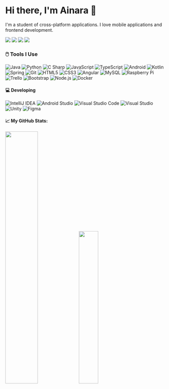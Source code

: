 # Hi there, I'm <a src="https://github.com/ainaraRT">Ainara</a> 👋

I'm a student of cross-platform applications. I love mobile applications and frontend development.

<a href="ainaretework@gmail.com" target="blank"><img src="https://img.shields.io/static/v1?style=for-the-badge&message=GMAIL&color=DD0031&logo=Gmail&logoColor=FFFFFF&label="></img></a>
<a href="https://www.linkedin.com/in/ainara-ramos-816658227/"><img src="https://img.shields.io/static/v1?style=for-the-badge&message=Linkedin&color=007396&logo=Linkedin&logoColor=FFFFFF&label"></img></a>
<a href="https://www.instagram.com/ainarete/?hl=es"><img src="https://img.shields.io/static/v1?style=for-the-badge&message=Instagram&color=cc0066&logo=INstagram&logoColor=FFFFFF&label"></img></a>
<a href="https://twitter.com/ainaretee" target="blank"><img src="https://img.shields.io/static/v1?style=for-the-badge&message=Twitter&color=2496ED&logo=Twitter&logoColor=FFFFFF&label"></img></a>

### 🖱️ Tools I Use

![Java](https://img.shields.io/static/v1?style=for-the-badge&message=Java&color=007396&logo=Java&logoColor=FFFFFF&label=)
![Python](https://img.shields.io/static/v1?style=for-the-badge&message=Python&color=3776AB&logo=Python&logoColor=FFFFFF&label=)
![C Sharp](https://img.shields.io/static/v1?style=for-the-badge&message=C+Sharp&color=239120&logo=C+Sharp&logoColor=FFFFFF&label=)
![JavaScript](https://img.shields.io/static/v1?style=for-the-badge&message=JavaScript&color=222222&logo=JavaScript&logoColor=F7DF1E&label=)
![TypeScript](https://img.shields.io/static/v1?style=for-the-badge&message=TypeScript&color=3178C6&logo=TypeScript&logoColor=FFFFFF&label=)
![Android](https://img.shields.io/static/v1?style=for-the-badge&message=Android&color=222222&logo=Android&logoColor=3DDC84&label=)
![Kotlin](https://img.shields.io/static/v1?style=for-the-badge&message=Kotlin&color=7F52FF&logo=Kotlin&logoColor=FFFFFF&label=)
![Spring](https://img.shields.io/static/v1?style=for-the-badge&message=Spring&color=6DB33F&logo=Spring&logoColor=FFFFFF&label=)
![Git](https://img.shields.io/static/v1?style=for-the-badge&message=Git&color=F05032&logo=Git&logoColor=FFFFFF&label=)
![HTML5](https://img.shields.io/static/v1?style=for-the-badge&message=HTML5&color=E34F26&logo=HTML5&logoColor=FFFFFF&label=)
![CSS3](https://img.shields.io/static/v1?style=for-the-badge&message=CSS3&color=1572B6&logo=CSS3&logoColor=FFFFFF&label=)
![Angular](https://img.shields.io/static/v1?style=for-the-badge&message=Angular&color=DD0031&logo=Angular&logoColor=FFFFFF&label=)
![MySQL](https://img.shields.io/static/v1?style=for-the-badge&message=MySQL&color=4479A1&logo=MySQL&logoColor=FFFFFF&label=)
![Raspberry Pi](https://img.shields.io/static/v1?style=for-the-badge&message=Raspberry+Pi&color=A22846&logo=Raspberry+Pi&logoColor=FFFFFF&label=)
![Trello](https://img.shields.io/static/v1?style=for-the-badge&message=Trello&color=0052CC&logo=Trello&logoColor=FFFFFF&label=)
![Bootstrap](https://img.shields.io/static/v1?style=for-the-badge&message=Bootstrap&color=993399&logo=Bootstrap&logoColor=FFFFFF&label=)
![Node.js](https://img.shields.io/static/v1?style=for-the-badge&message=Node.js&color=339933&logo=Node.js&logoColor=FFFFFF&label=)
![Docker](https://img.shields.io/static/v1?style=for-the-badge&message=Docker&color=2496ED&logo=Docker&logoColor=FFFFFF&label=)

#### 💻 Developing
![IntelliJ IDEA](https://img.shields.io/static/v1?style=for-the-badge&message=IntelliJ+IDEA&color=000000&logo=IntelliJ+IDEA&logoColor=FFFFFF&label=)
![Android Studio](https://img.shields.io/static/v1?style=for-the-badge&message=Android+Studio&color=222222&logo=Android+Studio&logoColor=3DDC84&label=)
![Visual Studio Code](https://img.shields.io/static/v1?style=for-the-badge&message=Visual+Studio+Code&color=007ACC&logo=Visual+Studio+Code&logoColor=FFFFFF&label=)
![Visual Studio](https://img.shields.io/static/v1?style=for-the-badge&message=Visual+Studio&color=5C2D91&logo=Visual+Studio&logoColor=FFFFFF&label=)
![Unity](https://img.shields.io/static/v1?style=for-the-badge&message=Unity&color=000000&logo=Unity&logoColor=FFFFFF&label=)
![Figma](https://img.shields.io/static/v1?style=for-the-badge&message=Figma&color=ff6666&logo=Figma&logoColor=FFFFFF&label=)

#### 📈 My GitHub Stats:

<div>
    <img height="45%" width="auto" src ="https://github-readme-stats.vercel.app/api?username=ainaraRT&show_icons=true&theme=radical">
    <img height="35%" width="auto" src ="https://github-readme-stats.vercel.app/api/top-langs/?username=ainaraRT&layout=compact&theme=radical">
</div>



